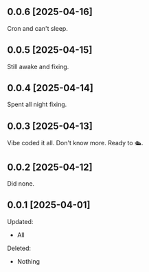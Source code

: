 ## 0.0.6 [2025-04-16]

Cron and can't sleep.

## 0.0.5 [2025-04-15]

Still awake and fixing.

## 0.0.4 [2025-04-14]

Spent all night fixing.

## 0.0.3 [2025-04-13]

Vibe coded it all. Don't know more. Ready to 🛳️.

## 0.0.2 [2025-04-12]

Did none.

## 0.0.1 [2025-04-01]

Updated:
- All

Deleted:
- Nothing
